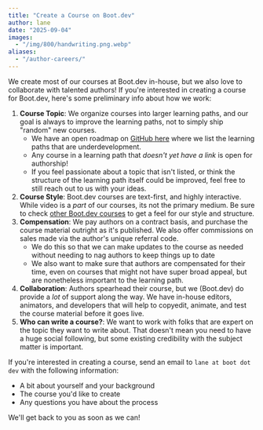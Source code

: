```yaml
---
title: "Create a Course on Boot.dev"
author: lane
date: "2025-09-04"
images:
  - "/img/800/handwriting.png.webp"
aliases:
  - "/author-careers/"
---
```


We create most of our courses at Boot.dev in-house, but we also love to collaborate with talented authors! If you're interested in creating a course for Boot.dev, here's some preliminary info about how we work:

1. **Course Topic**: We organize courses into larger learning paths, and our goal is always to improve the learning paths, not to simply ship "random" new courses.
   - We have an open roadmap on [GitHub here](https://github.com/bootdotdev/curriculum) where we list the learning paths that are underdevelopment.
   - Any course in a learning path that _doesn't yet have a link_ is open for authorship!
   - If you feel passionate about a topic that isn't listed, or think the structure of the learning path itself could be improved, feel free to still reach out to us with your ideas.
2. **Course Style**: Boot.dev courses are text-first, and highly interactive. While video is a _part_ of our courses, its not the primary medium. Be sure to check [other Boot.dev courses](https://www.boot.dev/courses) to get a feel for our style and structure.
3. **Compensation**: We pay authors on a contract basis, and purchase the course material outright as it's published. We also offer commissions on sales made via the author's unique referral code.
   - We do this so that we can make updates to the course as needed without needing to nag authors to keep things up to date
   - We also want to make sure that authors are compensated for their time, even on courses that might not have super broad appeal, but are nonetheless important to the learning path.
4. **Collaboration**: Authors spearhead their course, but we (Boot.dev) do provide a _lot_ of support along the way. We have in-house editors, animators, and developers that will help to copyedit, animate, and test the course material before it goes live.
5. **Who can write a course?**: We want to work with folks that are expert on the topic they want to write about. That doesn't mean you need to have a huge social following, but some existing credibility with the subject matter is important.

If you're interested in creating a course, send an email to `lane at boot dot dev` with the following information:

- A bit about yourself and your background
- The course you'd like to create
- Any questions you have about the process

We'll get back to you as soon as we can!
